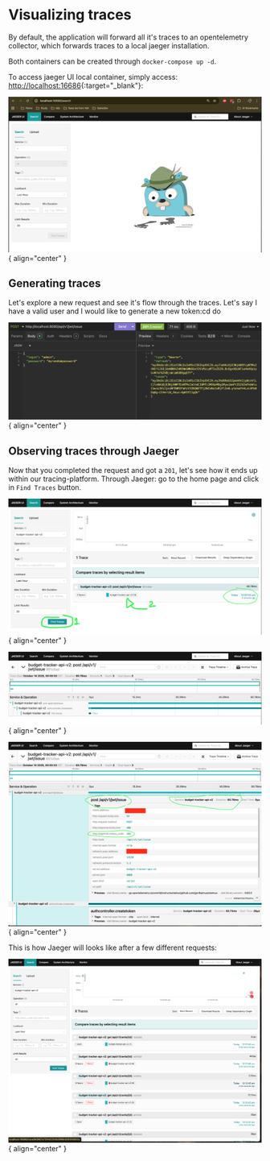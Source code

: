 # Visualizing traces

By default, the application will forward all it's traces to an opentelemetry collector, which forwards traces to a local jaeger installation.

Both containers can be created through `docker-compose up -d`.

To access jaeger UI local container, simply access: [http://localhost:16686](http://localhost:16686){:target="_blank"}:

![Jaeger](./assets/jaeger.png){ align="center" }

## Generating traces

Let's explore a new request and see it's flow through the traces. Let's say I have a valid user and I would like to generate a new token:cd do

![NewJWTToken](./assets/jwt_token.png){ align="center" }

## Observing traces through Jaeger

Now that you completed the request and got a `201`, let's see how it ends up within our tracing-platform. Through Jaeger: go to the home page and click in `Find Traces` button.

![NewJWTToken1](./assets/jwt_tracer_1.png){ align="center" }

![NewJWTToken2](./assets/jwt_tracer_2.png){ align="center" }

![NewJWTToken3](./assets/jwt_tracer_3.png){ align="center" }

This is how Jaeger will looks like after a few different requests:

![NewJWTToken4](./assets/jwt_tracer_4.png){ align="center" }
